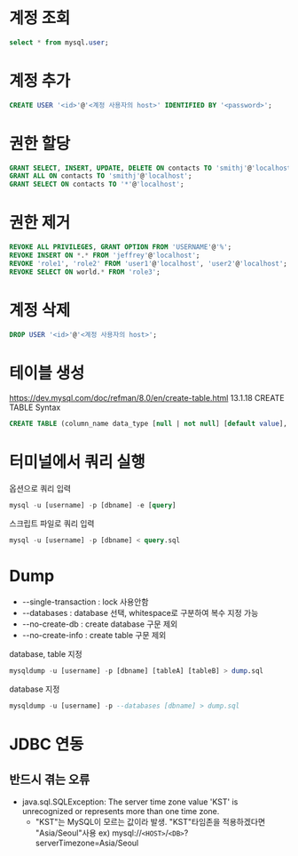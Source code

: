 <!-- TITLE: MySQL -->
<!-- SUBTITLE: MySQL, Database, RDBMS -->

# 계정 조회
```sql
select * from mysql.user;
```

# 계정 추가
```sql
CREATE USER '<id>'@'<계정 사용자의 host>' IDENTIFIED BY '<password>';
```

# 권한 할당
```sql
GRANT SELECT, INSERT, UPDATE, DELETE ON contacts TO 'smithj'@'localhost';
GRANT ALL ON contacts TO 'smithj'@'localhost';
GRANT SELECT ON contacts TO '*'@'localhost';
```

# 권한 제거
```sql
REVOKE ALL PRIVILEGES, GRANT OPTION FROM 'USERNAME'@'%';
REVOKE INSERT ON *.* FROM 'jeffrey'@'localhost';
REVOKE 'role1', 'role2' FROM 'user1'@'localhost', 'user2'@'localhost';
REVOKE SELECT ON world.* FROM 'role3';
```

# 계정 삭제
```sql
DROP USER '<id>'@'<계정 사용자의 host>';
```

# 테이블 생성
https://dev.mysql.com/doc/refman/8.0/en/create-table.html 13.1.18 CREATE TABLE Syntax
```sql
CREATE TABLE (column_name data_type [null | not null] [default value], ...)
```

# 터미널에서 쿼리 실행
옵션으로 쿼리 입력
```sql
mysql -u [username] -p [dbname] -e [query]
```

스크립트 파일로 쿼리 입력
```sql
mysql -u [username] -p [dbname] < query.sql
```

# Dump
* --single-transaction : lock 사용안함
* --databases : database 선택, whitespace로 구분하여 복수 지정 가능
* --no-create-db : create database 구문 제외
* --no-create-info : create table 구문 제외

database, table 지정
```sql
mysqldump -u [username] -p [dbname] [tableA] [tableB] > dump.sql
```

database 지정
```sql
mysqldump -u [username] -p --databases [dbname] > dump.sql
```
# JDBC 연동
## 반드시 겪는 오류
* java.sql.SQLException: The server time zone value 'KST' is unrecognized or represents more than one time zone.
  * "KST"는 MySQL이 모르는 값이라 발생. "KST"타임존을 적용하겠다면 "Asia/Seoul"사용 ex) mysql://`<HOST>`/`<DB>`?serverTimezone=Asia/Seoul